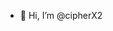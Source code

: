 - 👋 Hi, I’m @cipherX2
<!-- - 👀 I’m interested in trying to make and break things xD!
- 🌱 I’m currently learning Data Structures and some networking concepts. -->
<!-- - 💞️ I’m looking to collaborate on ...
- 📫 How to reach me ... -->

<!---
cipherX2/cipherX2 is a ✨ special ✨ repository because its `README.md` (this file) appears on your GitHub profile.
You can click the Preview link to take a look at your changes.
--->
